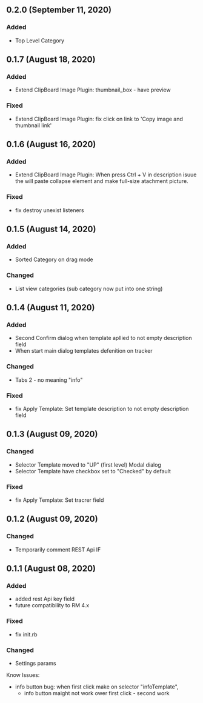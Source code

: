 ## 0.2.0 (September 11, 2020)

### Added

- Top Level Category

## 0.1.7 (August 18, 2020)

### Added

- Extend ClipBoard Image Plugin:
thumbnail_box - have preview

### Fixed
- Extend ClipBoard Image Plugin:
fix click on link to 'Copy image and thumbnail link'

## 0.1.6 (August 16, 2020)

### Added

- Extend ClipBoard Image Plugin:
When press Ctrl + V in description isuue the will paste collapse element and make full-size atachment picture.

### Fixed

- fix destroy unexist listeners


## 0.1.5 (August 14, 2020)

### Added

- Sorted Category on drag mode

### Changed

- List view categories (sub category now put into one string)


## 0.1.4 (August 11, 2020)

### Added

- Second Confirm dialog when template apllied to not empty description field
- When start main dialog templates defenition on tracker 

### Changed

- Tabs 2 - no meaning "info"

### Fixed

- fix Apply Template: Set template description to not empty description field 


## 0.1.3 (August 09, 2020)

### Changed

- Selector Template moved to "UP" (first level) Modal dialog
- Selector Template have checkbox set to "Checked" by default

### Fixed

- fix Apply Template: Set tracrer field

## 0.1.2 (August 09, 2020)

### Changed

- Temporarily сomment REST Api IF

## 0.1.1 (August 08, 2020)

### Added

- added rest Api key field
- future compatibility to RM 4.x

### Fixed

- fix init.rb

### Changed

- Settings params



Know Issues:


- info button bug:
	when first click make on selector "infoTemplate",
	- info button maight not work ower first click - second work